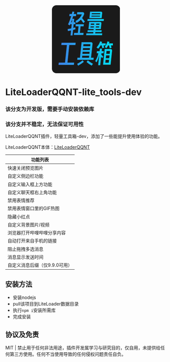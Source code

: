 <div align=center>
  <img src="./icon.png" />
</div>

# LiteLoaderQQNT-lite_tools-dev

### 该分支为开发版，需要手动安装依赖库

### 该分支并不稳定，无法保证可用性

LiteLoaderQQNT插件，轻量工具箱-dev，添加了一些能提升使用体验的功能。

LiteLoaderQQNT本体：[LiteLoaderQQNT](https://github.com/mo-jinran/LiteLoaderQQNT)

| 功能列表 |
| ------------------------------------------- |
| 快速关闭预览图片 |
| 自定义侧边栏功能 |
| 自定义输入框上方功能 |
| 自定义聊天框右上角功能 |
| 禁用表情推荐 |
| 禁用表情窗口里的GIF热图 |
| 隐藏小红点 |
| 自定义背景图片/视频 |
| 浏览器打开哔哩哔哩分享内容 |
| 自动打开来自手机的链接 |
| 阻止拖拽多选消息 |
| 消息显示发送时间 |
| 自定义消息后缀（仅9.9.0可用） |

## 安装方法
  - 安装nodejs
  - pull该项目到LiteLoader数据目录
  - 执行`npm i`安装所需库
  - 完成安装

## 协议及免责

MIT | 禁止用于任何非法用途，插件开发属学习与研究目的，仅自用，未提供给任何第三方使用。任何不当使用导致的任何侵权问题责任自负。
